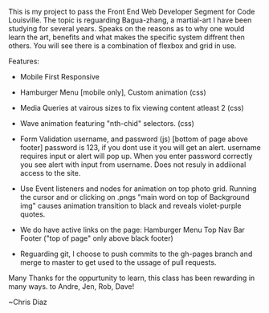 This is my project to pass the Front End Web Developer Segment for Code Louisville. The topic is reguarding Bagua-zhang, a martial-art I have been studying for several years. Speaks on the reasons as to why one would learn the art, benefits and what makes the specific system diffrent then others. You will see there is a combination of flexbox and grid in use.
  
Features:
- Mobile First Responsive
- Hamburger Menu [mobile only], Custom animation (css)
- Media Queries at vairous sizes to fix viewing content atleast 2 (css)
- Wave animation featuring "nth-chid" selectors. (css)

- Form Validation username, and password (js) [bottom of page above footer]
    password is 123, if you dont use it you will get an alert.
    username requires input or alert will pop up.
    When you enter password correctly you see alert with input from username.
    Does not resuly in addiional access to the site.

- Use Event listeners and nodes for animation on top photo grid. Running the cursor and or clicking on .pngs "main word on top of Background img"
causes animation transition to black and reveals violet-purple quotes.

- We do have active links on the page:
Hamburger Menu 
Top Nav Bar 
Footer ("top of page" only above black footer)

- Reguarding git, I choose to push commits to the gh-pages branch and merge to master to get used to the ussage of pull requests.

Many Thanks for the oppurtunity to learn, this class has been rewarding in many ways. to Andre, Jen, Rob, Dave!

~Chris Diaz